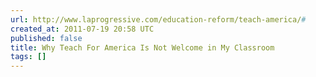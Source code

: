 ```yaml
---
url: http://www.laprogressive.com/education-reform/teach-america/#
created_at: 2011-07-19 20:58 UTC
published: false
title: Why Teach For America Is Not Welcome in My Classroom
tags: []
---
```



